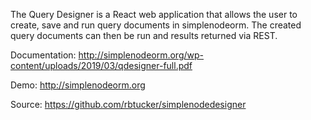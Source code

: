 The Query Designer is a React web application that allows the user to create,
save and run query documents in simplenodeorm. The created query documents can then
be run and results returned via REST.

Documentation: 
http://simplenodeorm.org/wp-content/uploads/2019/03/qdesigner-full.pdf

Demo: 
http://simplenodeorm.org

Source: 
https://github.com/rbtucker/simplenodedesigner
